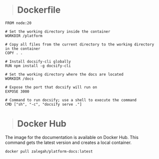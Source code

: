 > # Dockerfile

```
FROM node:20

# Set the working directory inside the container
WORKDIR /platform

# Copy all files from the current directory to the working directory in the container
COPY . .

# Install docsify-cli globally
RUN npm install -g docsify-cli

# Set the working directory where the docs are located
WORKDIR /docs

# Expose the port that docsify will run on
EXPOSE 3000

# Command to run docsify; use a shell to execute the command
CMD ["sh", "-c", "docsify serve ."]

```

> # Docker Hub

The image for the documentation is available on Docker Hub. This command gets the latest version and creates a local container.

```bash
docker pull zalegah/platform-docs:latest
```

